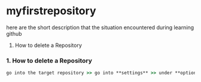 # myfirstrepository
here are the short description that the situation encountered during learning github
1. How to delete a Repository


### 1. How to delete a Repository

```cmd
go into the target repository >> go into **settings** >> under **options** >> Scroll the page to the bottom **Danger Zone** >> and the forth is to delete the Repository
```
